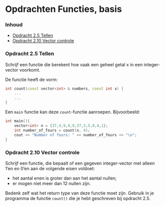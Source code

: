 # Opdrachten Functies, basis [](title-id) <!-- omit in toc -->

### Inhoud[](toc-id) <!-- omit in toc -->
- [Opdracht 2.5 Tellen](#opdracht-25-tellen)
- [Opdracht 2.10 Vector controle](#opdracht-210-vector-controle)


### Opdracht 2.5 Tellen
Schrijf een functie die berekent hoe vaak een geheel getal x in een integer-vector voorkomt. 

De functie heeft de vorm:
```cpp
int count(const vector<int> & numbers, const int x) {
    ...
    ...
}
```

Een `main` functie kan deze `count`-functie aanroepen. Bijvoorbeeld:
```cpp
int main(){
    vector<int> n = {37,4,9,4,9,37,3,5,0,4,1};
    int number_of_fours = count(n, 4);
    cout << "Number of fours: " << number_of_fours << "\n";
}
```
### Opdracht 2.10 Vector controle
 
Schrijf een functie, die bepaalt of een gegeven integer-vector met alleen 1’en en 0’en aan
de volgende eisen voldoet:
- het aantal enen is groter dan aan het aantal nullen;
- er mogen niet meer dan 12 nullen zijn.

Bedenk zelf wat het return type van deze functie moet zijn. Gebruik in je programma de
functie `count()` die je hebt geschreven bij opdracht 2.5.